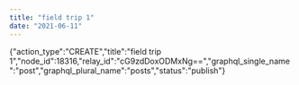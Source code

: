 ```yaml
---
title: "field trip 1"
date: "2021-06-11"
---
```


{"action\_type":"CREATE","title":"field trip 1","node\_id":18316,"relay\_id":"cG9zdDoxODMxNg==","graphql\_single\_name":"post","graphql\_plural\_name":"posts","status":"publish"}
